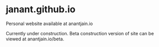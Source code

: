 # janant.github.io
Personal website available at anantjain.io

Currently under construction. Beta construction version of site can be viewed at anantjain.io/beta.
